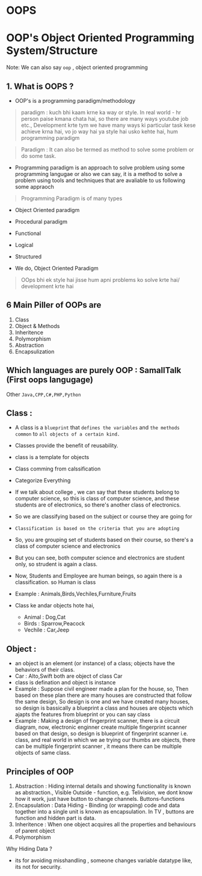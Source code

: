 # OOPS

# OOP's Object Oriented Programming System/Structure

Note: We can also say `oop` , object oriented programming

## 1. What is OOPS ?

- OOP's is a programming paradigm/methodology

> paradigm : kuch bhi kaam krne ka way or style. In real world - hr person paise kmana chata hai, so there are many ways youtube job etc., Development krte tym we have many ways ki particular task kese achieve krna hai, vo jo way hai ya style hai usko kehte hai, hum programming paradigm

> Paradigm : It can also be termed as method to solve some problem or do some task. 

- Programming paradigm is an approach to solve problem using some programming langugae or also we can say, it is a method to solve a problem using tools and techniques that are avaliable to us following some appraoch

> Programming Paradigm is of many types

- Object Oriented paradigm
- Procedural paradigm
- Functional 
- Logical
- Structured

 - We do, Object Oriented Paradigm

> OOps bhi ek style hai jisse hum apni problems ko solve krte hai/ development krte hai

## 6 Main Piller of OOPs are

1. Class
2. Object & Methods
3. Inheritence
4. Polymorphism
5. Abstraction
6. Encapsulization

## Which languages are purely OOP : SamallTalk (First oops langugage)

Other `Java,CPP,C#,PHP,Python`

## Class :
- A class is a `blueprint` that `defines the variables` and `the methods` `common` to `all objects of a certain kind.`
- Classes provide the benefit of reusability.
- class is a template for objects

- Class comming from calssification
- Categorize Everything
- If we talk about college , we can say that these students belong to computer science, so this is class of computer science, and these students are of electronics, so there's another class of electronics.
- So we are classifying based on the subject or course they are going for
- `Classification is based on the criteria that you are adopting`
- So, you are grouping set of students based on their course, so there's a class of computer science and electronics
- But you can see, both computer science and electronics are student only, so strudent is again a class.
- Now, Students and Employee are human beings, so again there is a classification. so Human is class
- Example : Animals,Birds,Vechiles,Furniture,Fruits
- Class ke andar objects hote hai, 
    - Animal : Dog,Cat
    - Birds : Sparrow,Peacock
    - Vechile : Car,Jeep

## Object : 
- an object is an element (or instance) of a class; objects have the behaviors of their class.
- Car : Alto,Swift both are object of class Car
- class is defination and object is instance
- Example : Suppose civil engineer made a plan for the house, so, Then based on these plan there are many houses are constructed that follow the same design, So design is one and we have created many houses, so design is bassically a blueprint a class and houses are objects which ajapts the features from blueprint or you can say class
- Example : Making a design of fingerprint scanner, there is a circuit diagram, now, electronic enginner create multiple fingerprint scanner based on that design, so design is blueprint of fingerprint scanner i.e. class, and real world in which we ae trying our thumbs are objects, there can be multiple fingerprint scanner , it means there can be multiple objects of same class.


## Principles of OOP
1. Abstraction : Hiding internal details and showing functionality is known as abstraction., Visible Outside - function, e.g. Telivision, we dont know how it work, just have button to change channels. Buttons-functions
2. Encapsulation : Data Hiding - Binding (or wrapping) code and data together into a single unit is known as encapsulation. In TV , buttons are function and hidden part is data.
3. Inheritence : When one object acquires all the properties and behaviours of parent object
4. Polymorphism

Why Hiding Data ?
- its for avoiding misshandling , someone changes variable datatype like, its not for security.
